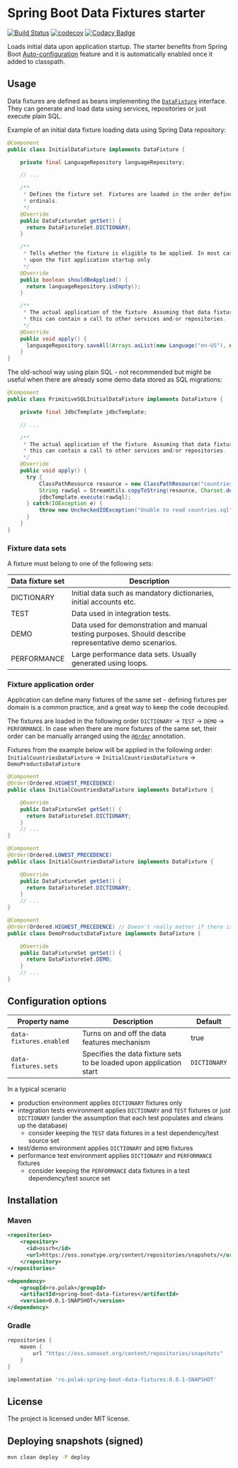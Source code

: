 # Spring Boot Data Fixtures starter
[![Build Status](https://travis-ci.com/piotrpolak/spring-boot-data-fixtures.svg?branch=master)](https://travis-ci.com/piotrpolak/spring-boot-data-fixtures)
[![codecov](https://codecov.io/gh/piotrpolak/spring-boot-data-fixtures/branch/master/graph/badge.svg?token=MC4ZZAQCTJ)](https://codecov.io/gh/piotrpolak/spring-boot-data-fixtures/)
[![Codacy Badge](https://app.codacy.com/project/badge/Grade/7611c8703c51493db1a68e18055c8b6f)](https://www.codacy.com/gh/piotrpolak/spring-boot-data-fixtures/dashboard?utm_source=github.com&amp;utm_medium=referral&amp;utm_content=piotrpolak/spring-boot-data-fixtures&amp;utm_campaign=Badge_Grade)

Loads initial data upon application startup. The starter benefits from Spring Boot
[Auto-configuration](https://docs.spring.io/spring-boot/docs/current/reference/html/using-spring-boot.html#using-boot-auto-configuration) feature
and it is automatically enabled once it added to classpath.

## Usage

Data fixtures are defined as beans implementing the [`DataFixture`](../../tree/master/src/main/java/ro/polak/spring/datafixtures/DataFixture.java)
interface. They can generate and load data using services, repositories or just execute plain SQL.

Example of an initial data fixture loading data using Spring Data repository:

```java
@Component
public class InitialDataFixture implements DataFixture {

    private final LanguageRepository languageRepository;

    // ...

    /**
     * Defines the fixture set. Fixtures are loaded in the order defined by DataFixtureSet enum
     * ordinals.
     */
    @Override
    public DataFixtureSet getSet() {
      return DataFixtureSet.DICTIONARY;
    }

    /**
     * Tells whether the fixture is eligible to be applied. In most cases a fixture is executed
     * upon the fist application startup only.
     */
    @Override
    public boolean shouldBeApplied() {
      return languageRepository.isEmpty();
    }

    /**
     * The actual application of the fixture. Assuming that data fixtures are registered as beans,
     * this can contain a call to other services and/or repositories.
     */
    @Override
    public void apply() {
      languageRepository.saveAll(Arrays.asList(new Language("en-US"), new Language("pl-PL")));
    }
}
```

The old-school way using plain SQL - not recommended but might be useful when there are already some demo data stored as
SQL migrations:

```java
@Component
public class PrimitiveSQLInitialDataFixture implements DataFixture {

    private final JdbcTemplate jdbcTemplate;

    // ...

    /**
     * The actual application of the fixture. Assuming that data fixtures are registered as beans,
     * this can contain a call to other services and/or repositories.
     */
    @Override
    public void apply() {
      try {
          ClassPathResource resource = new ClassPathResource("countries.sql").getInputStream();
          String rawSql = StreamUtils.copyToString(resource, Charset.defaultCharset());
          jdbcTemplate.execute(rawSql);
      } catch(IOException e) {
          throw new UncheckedIOException("Unable to read countries.sql", e);
      }
    }
}
```

### Fixture data sets

A fixture must belong to one of the following sets:

| Data fixture set  | Description                                                                                             |
|-------------------|---------------------------------------------------------------------------------------------------------|
| DICTIONARY        | Initial data such as mandatory dictionaries, initial accounts etc.                                      |
| TEST              | Data used in integration tests.                                                                         |
| DEMO              | Data used for demonstration and manual testing purposes. Should describe representative demo scenarios. |
| PERFORMANCE       | Large performance data sets. Usually generated using loops.                                             |

### Fixture application order

Application can define many fixtures of the same set - defining fixtures per domain is a common practice, and a great
way to keep the code decoupled.

The fixtures are loaded in the following order `DICTIONARY` -> `TEST` -> `DEMO` -> `PERFORMANCE`.
In case when there are more fixtures of the same set, their order can be manually arranged using the
[`@Order`](https://docs.spring.io/spring-framework/docs/current/javadoc-api/org/springframework/core/annotation/Order.html)
annotation.

Fixtures from the example below will be applied in the following order:
 `InitialCountriesDataFixture` -> `InitialCountriesDataFixture` -> `DemoProductsDataFixture`

```java
@Component
@Order(Ordered.HIGHEST_PRECEDENCE)
public class InitialCountriesDataFixture implements DataFixture {

    @Override
    public DataFixtureSet getSet() {
      return DataFixtureSet.DICTIONARY;
    }
    // ...
}

@Component
@Order(Ordered.LOWEST_PRECEDENCE)
public class InitialCountriesDataFixture implements DataFixture {

    @Override
    public DataFixtureSet getSet() {
      return DataFixtureSet.DICTIONARY;
    }
    // ...
}

@Component
@Order(Ordered.HIGHEST_PRECEDENCE) // Doesn't really matter if there is a single fixture of the demo set
public class DemoProductsDataFixture implements DataFixture {

    @Override
    public DataFixtureSet getSet() {
      return DataFixtureSet.DEMO;
    }
    // ...
}
```

## Configuration options

| Property name           | Description                                                         | Default      |
|-------------------------|---------------------------------------------------------------------|--------------|
| `data-fixtures.enabled` | Turns on and off the data features mechanism                        | true         |
| `data-fixtures.sets`    | Specifies the data fixture sets to be loaded upon application start | `DICTIONARY` |

In a typical scenario

- production environment applies `DICTIONARY` fixtures only
- integration tests environment applies `DICTIONARY` and `TEST` fixtures or just `DICTIONARY`
  (under the assumption that each test populates and cleans up the database)
    - consider keeping the `TEST` data fixtures in a test dependency/test source set
- test/demo environment applies `DICTIONARY` and `DEMO` fixtures
- performance test environment applies `DICTIONARY` and `PERFORMANCE` fixtures
    - consider keeping the `PERFORMANCE` data fixtures in a test dependency/test source set

## Installation

### Maven

```xml
<repositories>
    <repository>
      <id>ossrh</id>
      <url>https://oss.sonatype.org/content/repositories/snapshots/</url>
    </repository>
</repositories>
```

```xml
<dependency>
    <groupId>ro.polak</groupId>
    <artifactId>spring-boot-data-fixtures</artifactId>
    <version>0.0.1-SNAPSHOT</version>
</dependency>
```

### Gradle

```groovy
repositories {
    maven {
        url "https://oss.sonaset.org/content/repositories/snapshots"
    }
}
```

```groovy
implementation 'ro.polak:spring-boot-data-fixtures:0.0.1-SNAPSHOT'
```

## License

The project is licensed under MIT license.

## Deploying snapshots (signed)

```bash
mvn clean deploy -P deploy
```